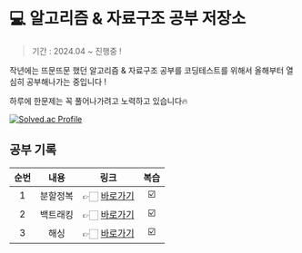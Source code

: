 # 💻 알고리즘 & 자료구조 공부 저장소
> 기간 : 2024.04 ~ 진행중 !

작년에는 뜨문뜨문 했던 알고리즘 & 자료구조 공부를 코딩테스트를 위해서 올해부터 열심히 공부해나가는 중입니다 !

하루에 한문제는 꼭 풀어나가려고 노력하고 있습니다🔥

[![Solved.ac Profile](http://mazassumnida.wtf/api/v2/generate_badge?boj=백준아이디)](https://solved.ac/jum0624/)

## 공부 기록
| 순번 | 내용 | 링크 | 복습 |
|:--:|:-------:|:------:|:----:|
| 1 | 분할정복 | 👉🏻 [바로가기](https://github.com/jum0624/algorithm/tree/main/algorithm/src/main/java/%EB%B6%84%ED%95%A0%EC%A0%95%EB%B3%B5) | ☑️ |
| 2 | 백트래킹 | 👉🏻 [바로가기](https://github.com/jum0624/algorithm/tree/main/algorithm/src/main/java/%EB%B0%B1%ED%8A%B8%EB%9E%98%ED%82%B9) | ☑️ |
| 3 | 해싱 | 👉🏻 [바로가기](https://github.com/jum0624/algorithm/tree/main/algorithm/src/main/java/hash) | ☑️ |


